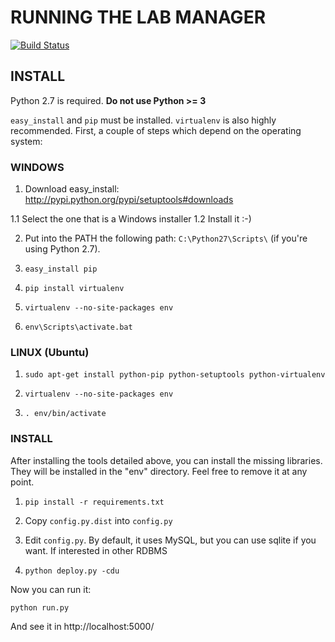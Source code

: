 # RUNNING THE LAB MANAGER

[![Build Status](https://travis-ci.org/lms4labs/labmanager.png?branch=modular_labmanager)](https://travis-ci.org/lms4labs/labmanager)

## INSTALL

Python 2.7 is required. **Do not use Python >= 3**

`easy_install` and `pip` must be installed. `virtualenv` is also highly recommended.
First, a couple of steps which depend on the operating system:

### WINDOWS

 1. Download easy_install: http://pypi.python.org/pypi/setuptools#downloads

 1.1 Select the one that is a Windows installer
 1.2 Install it :-)

 2. Put into the PATH the following path: `C:\Python27\Scripts\` (if you're using
Python 2.7).

 3. `easy_install pip`
 4. `pip install virtualenv`
 5. `virtualenv --no-site-packages env`
 6. `env\Scripts\activate.bat`

 ### LINUX (Ubuntu)

 1. `sudo apt-get install python-pip python-setuptools python-virtualenv`

 2. `virtualenv --no-site-packages env`

 3. `. env/bin/activate`

### INSTALL

After installing the tools detailed above, you can install the missing
libraries. They will be installed in the "env" directory. Feel free to remove it
at any point.

 1. `pip install -r requirements.txt`

 2. Copy `config.py.dist` into `config.py`

 3. Edit `config.py`. By default, it uses MySQL, but you can use sqlite if you
 want. If interested in other RDBMS

 3. `python deploy.py -cdu`


Now you can run it:

`python run.py`

And see it in http://localhost:5000/
